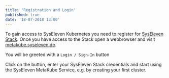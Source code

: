 ```yaml
---
title: 'Registration and Login'
published: true
date: '18-07-2018 13:00'
---
```


To gain access to SysEleven Kubernetes you need to register for [SysEleven Stack](https://www.syseleven.de/syseleven-stack/). Once you have access to the Stack open a webbrowser and visit [metakube.syseleven.de](https://metakube.syseleven.de).

You will be greeted with a `Login / Sign-In` button



Click on the button, enter your SysEleven Stack credentials and start using the SysEleven MetaKube Service, e.g. by creating your first cluster.
